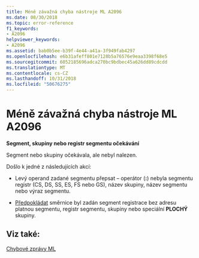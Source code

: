 ```yaml
---
title: Méně závažná chyba nástroje ML A2096
ms.date: 08/30/2018
ms.topic: error-reference
f1_keywords:
- A2096
helpviewer_keywords:
- A2096
ms.assetid: bab0b5ee-b39f-4e44-a41a-3f949fab4297
ms.openlocfilehash: e6b31afeff801e7128b5a76576e9eaa3398f68e5
ms.sourcegitcommit: 6052185696adca270bc9bdbec45a626dd89cdcdd
ms.translationtype: MT
ms.contentlocale: cs-CZ
ms.lasthandoff: 10/31/2018
ms.locfileid: "50676275"
---
```

# <a name="ml-nonfatal-error-a2096"></a>Méně závažná chyba nástroje ML A2096

**Segment, skupiny nebo registr segmentu očekávání**

Segment nebo skupiny očekávala, ale nebyl nalezen.

Došlo k jedné z následujících akcí:

- Levý operand zadané segmentu přepsat – operátor (**:**) nebyla segmentu registr (CS, DS, SS, ES, FS nebo GS), název skupiny, název segmentu nebo výraz segmentu.

- [Předpokládat](../../assembler/masm/assume.md) směrnice byl zadán segment registrace bez adresu platnou segmentu, registr segmentu, skupiny nebo speciální **PLOCHÝ** skupiny.

## <a name="see-also"></a>Viz také:

[Chybové zprávy ML](../../assembler/masm/ml-error-messages.md)<br/>